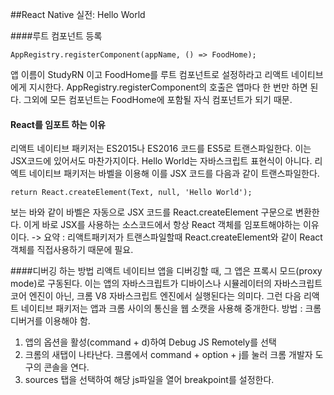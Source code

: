 ##React Native 실전: Hello World

####루트 컴포넌트 등록
```
AppRegistry.registerComponent(appName, () => FoodHome);
```
앱 이름이 StudyRN 이고 FoodHome를 루트 컴포넌트로 설정하라고 리액트 네이티브에게 지시한다. AppRegistry.registerComponent의 호출은 앱마다 한 번만 하면 된다. 그외에 모든 컴포넌트는 FoodHome에 포함될 자식 컴포넌트가 되기 때문.

#### React를 임포트 하는 이유
리액트 네이티브 패키저는 ES2015나 ES2016 코드를 ES5로 트랜스파일한다. 이는 JSX코드에 있어서도 마찬가지이다.  <Text>Hello World</Text>는 자바스크립트 표현식이 아니다. 리엑트 네이티브 패키저는 바벨을 이용해 이를 JSX 코드를 다음과 같이 트랜스파일한다.
```
return React.createElement(Text, null, 'Hello World');
```
보는 바와 같이 바벨은 자동으로 JSX 코드를 React.createElement 구문으로 변환한다. 이게 바로 JSX를 사용하는 소스코드에서 항상 React 객체를 임포트해야하는 이유이다.
-> 요약 : 리액트패키저가 트랜스파일할때 React.createElement와 같이 React 객체를 직접사용하기 때문에 필요.

####디버깅 하는 방법
리액트 네이티브 앱을 디버깅할 때, 그 앱은 프록시 모드(proxy mode)로 구동된다. 이는 앱의 자바스크립트가 디바이스나 시뮬레이터의 자바스크립트코어 엔진이 아닌, 크롬 V8 자바스크립트 엔진에서 실행된다는 의미다. 그런 다음 리액트 네이티브 패키저는 앱과 크롬 사이의 통신을 웹 소캣을 사용해 중개한다.
방법 : 크롬디버거를 이용해야 함. 
1. 앱의 옵션을 활성(command + d)하여 Debug JS Remotely를 선택
2. 크롬의 새탭이 나타난다. 크롬에서 command + option + j를 눌러 크롬 개발자 도구의 콘솔을 연다.
3. sources 탭을 선택하여 해당 js파일을 열어 breakpoint를 설정한다.